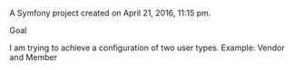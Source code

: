 A Symfony project created on April 21, 2016, 11:15 pm.

Goal

I am trying to achieve a configuration of two user types.
Example: Vendor and Member
